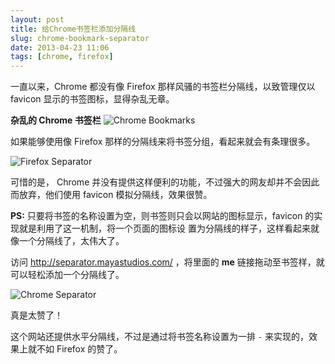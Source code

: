 ```yaml
---
layout: post
title: 给Chrome书签栏添加分隔线 
slug: chrome-bookmark-separator
date: 2013-04-23 11:06
tags: [chrome, firefox]
---
```


一直以来，Chrome 都没有像 Firefox 那样风骚的书签栏分隔线，以致管理仅以 favicon 显示的书签图标，显得杂乱无章。

**杂乱的 Chrome 书签栏**
![Chrome Bookmarks](http://pic.yupoo.com/greatghoul_v/CO81eDkj/tiz06.png) 

如果能够使用像 Firefox 那样的分隔线来将书签分组，看起来就会有条理很多。

![Firefox Separator](http://pic.yupoo.com/greatghoul_v/CO81faWr/5nfX4.png)

可惜的是， Chrome 并没有提供这样便利的功能，不过强大的网友却并不会因此而放弃，他们使用 favicon 模拟分隔线，效果很赞。

**PS:** 只要将书签的名称设置为空，则书签则只会以网站的图标显示，favicon 的实现就是利用了这一机制，将一个页面的图标设
置为分隔线的样子，这样看起来就像一个分隔线了，太伟大了。

访问 <http://separator.mayastudios.com/> ，将里面的 **me** 链接拖动至书签样，就可以轻松添加一个分隔线了。

![Chrome Separator](http://pic.yupoo.com/greatghoul_v/CO81fnL8/ZVzE3.png)

真是太赞了！

这个网站还提供水平分隔线，不过是通过将书签名称设置为一排 `-` 来实现的，效果上就不如 Firefox 的赞了。

